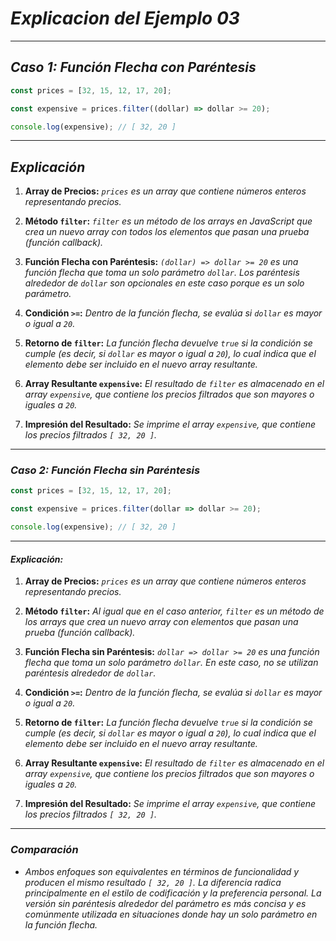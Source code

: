 <!-- Autor: Daniel Benjamin Perez Morales -->
<!-- GitHub: https://github.com/DanielBenjaminPerezMoralesDev13 -->
<!-- Gitlab: https://gitlab.com/DanielBenjaminPerezMoralesDev13 -->
<!-- Correo electrónico: danielperezdev@proton.me -->

# ***Explicacion del Ejemplo 03***

---

## ***Caso 1: Función Flecha con Paréntesis***

```javascript
const prices = [32, 15, 12, 17, 20];

const expensive = prices.filter((dollar) => dollar >= 20);

console.log(expensive); // [ 32, 20 ]
```

---

## ***Explicación***

1. **Array de Precios:** *`prices` es un array que contiene números enteros representando precios.*

2. **Método `filter`:** *`filter` es un método de los arrays en JavaScript que crea un nuevo array con todos los elementos que pasan una prueba (función callback).*

3. **Función Flecha con Paréntesis:** *`(dollar) => dollar >= 20` es una función flecha que toma un solo parámetro `dollar`. Los paréntesis alrededor de `dollar` son opcionales en este caso porque es un solo parámetro.*

4. **Condición `>=`:** *Dentro de la función flecha, se evalúa si `dollar` es mayor o igual a `20`.*

5. **Retorno de `filter`:** *La función flecha devuelve `true` si la condición se cumple (es decir, si `dollar` es mayor o igual a `20`), lo cual indica que el elemento debe ser incluido en el nuevo array resultante.*

6. **Array Resultante `expensive`:** *El resultado de `filter` es almacenado en el array `expensive`, que contiene los precios filtrados que son mayores o iguales a `20`.*

7. **Impresión del Resultado:** *Se imprime el array `expensive`, que contiene los precios filtrados `[ 32, 20 ]`.*

---

### ***Caso 2: Función Flecha sin Paréntesis***

```javascript
const prices = [32, 15, 12, 17, 20];

const expensive = prices.filter(dollar => dollar >= 20);

console.log(expensive); // [ 32, 20 ]
```

---

#### ***Explicación:***

1. **Array de Precios:** *`prices` es un array que contiene números enteros representando precios.*

2. **Método `filter`:** *Al igual que en el caso anterior, `filter` es un método de los arrays que crea un nuevo array con elementos que pasan una prueba (función callback).*

3. **Función Flecha sin Paréntesis:** *`dollar => dollar >= 20` es una función flecha que toma un solo parámetro `dollar`. En este caso, no se utilizan paréntesis alrededor de `dollar`.*

4. **Condición `>=`:** *Dentro de la función flecha, se evalúa si `dollar` es mayor o igual a `20`.*

5. **Retorno de `filter`:** *La función flecha devuelve `true` si la condición se cumple (es decir, si `dollar` es mayor o igual a `20`), lo cual indica que el elemento debe ser incluido en el nuevo array resultante.*

6. **Array Resultante `expensive`:** *El resultado de `filter` es almacenado en el array `expensive`, que contiene los precios filtrados que son mayores o iguales a `20`.*

7. **Impresión del Resultado:** *Se imprime el array `expensive`, que contiene los precios filtrados `[ 32, 20 ]`.*

---

### ***Comparación***

- *Ambos enfoques son equivalentes en términos de funcionalidad y producen el mismo resultado `[ 32, 20 ]`. La diferencia radica principalmente en el estilo de codificación y la preferencia personal. La versión sin paréntesis alrededor del parámetro es más concisa y es comúnmente utilizada en situaciones donde hay un solo parámetro en la función flecha.*
